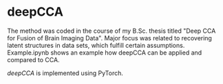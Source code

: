 # deepCCA
The method was coded in the course of my B.Sc. thesis titled "Deep CCA for Fusion of Brain Imaging Data". Major focus was related to recovering latent structures in data sets, which fulfill certain assumptions. Example.ipynb shows an example how deepCCA can be applied and compared to CCA.

*deepCCA* is implemented using PyTorch. 
